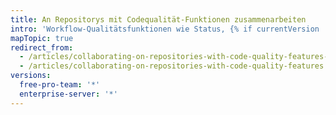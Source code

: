 ```yaml
---
title: An Repositorys mit Codequalität-Funktionen zusammenarbeiten
intro: 'Workflow-Qualitätsfunktionen wie Status, {% if currentVersion != "free-pro-team@latest" %}Pre-Receive-Hooks, {% endif %}geschützte Branches und erforderliche Statuschecks helfen Mitarbeitern dabei, Beiträge zu leisten, die den Bedingungen der Organisations- und Repository-Administratoren entsprechen.'
mapTopic: true
redirect_from:
  - /articles/collaborating-on-repositories-with-code-quality-features-enabled/
  - /articles/collaborating-on-repositories-with-code-quality-features
versions:
  free-pro-team: '*'
  enterprise-server: '*'
---
```


